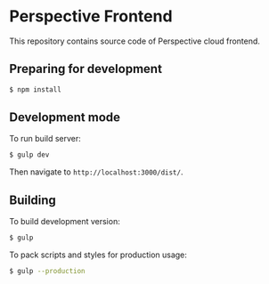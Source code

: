 # Perspective Frontend
This repository contains source code of Perspective cloud frontend.

## Preparing for development
```bash
$ npm install
```

## Development mode
To run build server:
```bash
$ gulp dev
```
Then navigate to ```http://localhost:3000/dist/```.

## Building
To build development version:
```bash
$ gulp
```
To pack scripts and styles for production usage:
```bash
$ gulp --production
```
